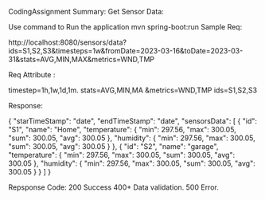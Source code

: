 CodingAssignment
Summary: Get Sensor Data:

Use command to Run the application mvn spring-boot:run 
Sample Req:

http://localhost:8080/sensors/data?ids=S1,S2,S3&timesteps=1w&fromDate=2023-03-16&toDate=2023-03-31&stats=AVG,MIN,MAX&metrics=WND,TMP

Req Attribute :

timestep=1h,1w,1d,1m.
stats=AVG,MIN,MA
&metrics=WND,TMP
ids=S1,S2,S3


Response:


{
    "starTimeStamp": "date",
    "endTimeStamp": "date",
    "sensorsData": [
        {
            "id": "S1",
            "name": "Home",
            "temperature": {
                "min": 297.56,
                "max": 300.05,
                "sum": 300.05,
                "avg": 300.05
            },
            "humidity": {
                "min": 297.56,
                "max": 300.05,
                "sum": 300.05,
                "avg": 300.05
            }
        },
        {
            "id": "S2",
            "name": "garage",
            "temperature": {
                "min": 297.56,
                "max": 300.05,
                "sum": 300.05,
                "avg": 300.05
            },
            "humidity": {
                "min": 297.56,
                "max": 300.05,
                "sum": 300.05,
                "avg": 300.05
            }
        }
    ]
}

Repsponse Code:
200 Success
400+ Data validation.
500 Error.

